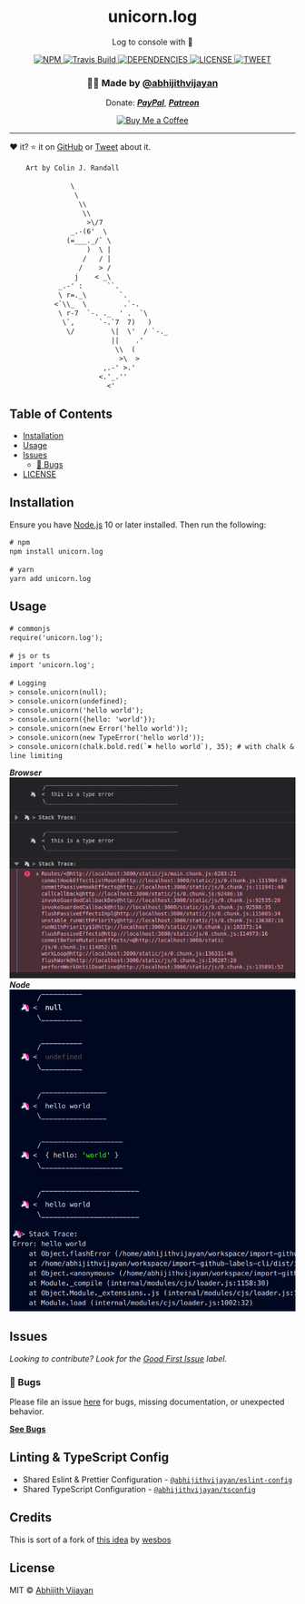 <h1 align="center">unicorn.log</h1>
<p align="center">Log to console with 🦄</p>
<div align="center">
  <a href="https://www.npmjs.com/package/unicorn.log">
    <img src="https://img.shields.io/npm/v/unicorn.log" alt="NPM" />
  </a>
  <a href="https://travis-ci.org/abhijithvijayan/unicorn.log">
    <img src="https://travis-ci.org/abhijithvijayan/unicorn.log.svg?branch=master" alt="Travis Build" />
  </a>
  </a>
  <a href="https://david-dm.org/abhijithvijayan/unicorn.log">
    <img src="https://img.shields.io/david/abhijithvijayan/unicorn.log.svg?colorB=orange" alt="DEPENDENCIES" />
  </a>
  <a href="https://github.com/abhijithvijayan/unicorn.log/blob/master/license">
    <img src="https://img.shields.io/github/license/abhijithvijayan/unicorn.log.svg" alt="LICENSE" />
  </a>
  <a href="https://twitter.com/intent/tweet?text=Check%20out%20unicorn.log%21%20by%20%40_abhijithv%0A%0ALog%20to%20console%20with%20unicorn%20🦄%0Ahttps%3A%2F%2Fgithub.com%2Fabhijithvijayan%2Funicorn.log%0A%0A%23console%20%23javascript%20%23typescript%20%23unicorn%20%23npm">
     <img src="https://img.shields.io/twitter/url/http/shields.io.svg?style=social" alt="TWEET" />
  </a>
</div>
<h3 align="center">🙋‍♂️ Made by <a href="https://twitter.com/_abhijithv">@abhijithvijayan</a></h3>
<p align="center">
  Donate:
  <a href="https://www.paypal.me/iamabhijithvijayan" target='_blank'><i><b>PayPal</b></i></a>,
  <a href="https://www.patreon.com/abhijithvijayan" target='_blank'><i><b>Patreon</b></i></a>
</p>
<p align="center">
  <a href='https://www.buymeacoffee.com/abhijithvijayan' target='_blank'>
    <img height='36' style='border:0px;height:36px;' src='https://bmc-cdn.nyc3.digitaloceanspaces.com/BMC-button-images/custom_images/orange_img.png' border='0' alt='Buy Me a Coffee' />
  </a>
</p>
<hr />

❤️ it? ⭐️ it on [GitHub](https://github.com/abhijithvijayan/unicorn.log/stargazers) or [Tweet](https://twitter.com/intent/tweet?text=Check%20out%20unicorn.log%21%20by%20%40_abhijithv%0A%0ALog%20to%20console%20with%20🦄%0Ahttps%3A%2F%2Fgithub.com%2Fabhijithvijayan%2Funicorn.log%0A%0A%23console%20%23javascript%20%23typescript%20%23unicorn%20%23npm) about it.

```
    Art by Colin J. Randall

               \
                \
                 \\
                  \\
                   >\/7
               _.-(6'  \
              (=___._/` \
                   )  \ |
                  /   / |
                 /    > /
                j    < _\
            _.-' :      ``.
            \ r=._\        `.
           <`\\_  \         .`-.
            \ r-7  `-. ._  ' .  `\
             \`,      `-.`7  7)   )
              \/         \|  \'  / `-._
                         ||    .'
                          \\  (
                           >\  >
                       ,.-' >.'
                      <.'_.''
                        <'
```

## Table of Contents

- [Installation](#installation)
- [Usage](#usage)
- [Issues](#issues)
  - [🐛 Bugs](#-bugs)
- [LICENSE](#license)

## Installation

Ensure you have [Node.js](https://nodejs.org) 10 or later installed. Then run the following:

```
# npm
npm install unicorn.log

# yarn
yarn add unicorn.log
```

## Usage

```
# commonjs
require('unicorn.log');

# js or ts
import 'unicorn.log';

# Logging
> console.unicorn(null);
> console.unicorn(undefined);
> console.unicorn('hello world');
> console.unicorn({hello: 'world'});
> console.unicorn(new Error('hello world'));
> console.unicorn(new TypeError('hello world'));
> console.unicorn(chalk.bold.red(`✖ hello world`), 35); # with chalk & line limiting
```

***Browser***
<img src="browser.png" width="752">
<br />
***Node***
<img src="node.png" width="752">

## Issues

_Looking to contribute? Look for the [Good First Issue](https://github.com/abhijithvijayan/unicorn.log/issues?q=is%3Aissue+is%3Aopen+sort%3Aupdated-desc+label%3A%22good+first+issue%22)
label._

### 🐛 Bugs

Please file an issue [here](https://github.com/abhijithvijayan/unicorn.log/issues/new) for bugs, missing documentation, or unexpected behavior.

[**See Bugs**](https://github.com/abhijithvijayan/unicorn.log/issues?q=is%3Aissue+is%3Aopen+sort%3Aupdated-desc+label%3A%22type%3A+bug%22)

## Linting & TypeScript Config

- Shared Eslint & Prettier Configuration - [`@abhijithvijayan/eslint-config`](https://www.npmjs.com/package/@abhijithvijayan/eslint-config)
- Shared TypeScript Configuration - [`@abhijithvijayan/tsconfig`](https://www.npmjs.com/package/@abhijithvijayan/tsconfig)

## Credits

This is sort of a fork of [this idea](https://twitter.com/wesbos/status/1254836059109642240) by [wesbos](https://github.com/wesbos)

## License

MIT © [Abhijith Vijayan](https://abhijithvijayan.in)
